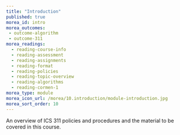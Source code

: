 ```yaml
---
title: "Introduction"
published: true
morea_id: intro
morea_outcomes:
 - outcome-algorithm
 - outcome-311
morea_readings:
  - reading-course-info
  - reading-assessment
  - reading-assignments
  - reading-format
  - reading-policies
  - reading-topic-overview
  - reading-algorithms
  - reading-cormen-1
morea_type: module
morea_icon_url: /morea/10.introduction/module-introduction.jpg
morea_sort_order: 10
---
```


An overview of ICS 311 policies and procedures and the material to be covered in this course.



